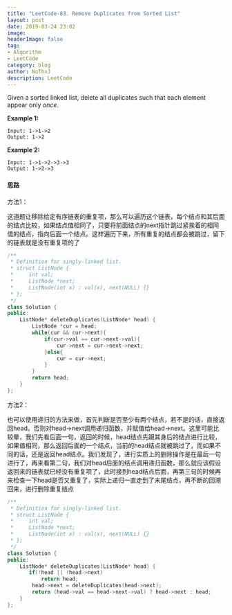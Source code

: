 ```yaml
---
title: "LeetCode-83. Remove Duplicates from Sorted List"
layout: post
date: 2019-03-24 23:02
image: 
headerImage: false
tag:
- Algorithm
- LeetCode
category: blog
author: NoThxJ
description: LeetCode
---
```


Given a sorted linked list, delete all duplicates such that each element appear only *once*.

**Example 1:**

```
Input: 1->1->2
Output: 1->2
```

**Example 2:**

```
Input: 1->1->2->3->3
Output: 1->2->3
```

#### 思路

方法1：

这道题让移除给定有序链表的重复项，那么可以遍历这个链表，每个结点和其后面的结点比较，如果结点值相同了，只要将前面结点的next指针跳过紧挨着的相同值的结点，指向后面一个结点。这样遍历下来，所有重复的结点都会被跳过，留下的链表就是没有重复项的了

```C++
/**
 * Definition for singly-linked list.
 * struct ListNode {
 *     int val;
 *     ListNode *next;
 *     ListNode(int x) : val(x), next(NULL) {}
 * };
 */
class Solution {
public:
    ListNode* deleteDuplicates(ListNode* head) {
        ListNode *cur = head;
        while(cur && cur->next){
            if(cur->val == cur->next->val){
                cur->next = cur->next->next;
            }else{
                cur = cur->next;
            }
        }
        return head;
    }
};
```

方法2：

也可以使用递归的方法来做，首先判断是否至少有两个结点，若不是的话，直接返回head。否则对head->next调用递归函数，并赋值给head->next。这里可能比较晕，我们先看后面一句，返回的时候，head结点先跟其身后的结点进行比较，如果值相同，那么返回后面的一个结点，当前的head结点就被跳过了，而如果不同的话，还是返回head结点。我们发现了，进行实质上的删除操作是在最后一句进行了，再来看第二句，我们对head后面的结点调用递归函数，那么就应该假设返回来的链表就已经没有重复项了，此时接到head结点后面，再第三句的时候再来检查一下head是否又重复了，实际上递归一直走到了末尾结点，再不断的回溯回来，进行删除重复结点

```c++
/**
 * Definition for singly-linked list.
 * struct ListNode {
 *     int val;
 *     ListNode *next;
 *     ListNode(int x) : val(x), next(NULL) {}
 * };
 */
class Solution {
public:
    ListNode* deleteDuplicates(ListNode* head) {
       if(!head || !head->next)
           return head;
        head->next = deleteDuplicates(head->next);
        return (head->val == head->next->val) ? head->next : head;
    }
};
```




